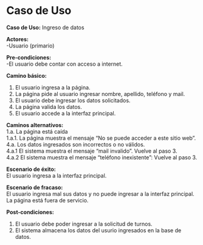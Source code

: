 # Caso de Uso

**Caso de Uso:** Ingreso de datos

**Actores:**   
\-Usuario (primario)

**Pre-condiciones:**   
\-El usuario debe contar con acceso a internet.

**Camino básico:** 

1. El usuario ingresa a la página.   
2. La página pide al usuario ingresar nombre, apellido, teléfono y mail.  
3. El usuario debe ingresar los datos solicitados.  
4. La página valida los datos.  
5. El usuario accede a la interfaz principal. 

**Caminos alternativos:**  
1.a. La página está caída  
1.a.1. La página muestra el mensaje “No se puede acceder a este sitio web”.  
4.a. Los datos ingresados son incorrectos o no válidos.  
4.a.1 El sistema muestra el mensaje “mail invalido”. Vuelve al paso 3\.  
4.a.2 El sistema muestra el mensaje “teléfono inexistente”: Vuelve al paso 3\.  
   
**Escenario de éxito:**   
El usuario ingresa a la interfaz principal.

**Escenario de fracaso:**  
El usuario ingresa mal sus datos y no puede ingresar a la interfaz principal.  
La página está fuera de servicio.

**Post-condiciones:**
1. El usuario debe poder ingresar a la solicitud de turnos.
2. El sistema almacena los datos del usurio ingresados en la base de datos.
